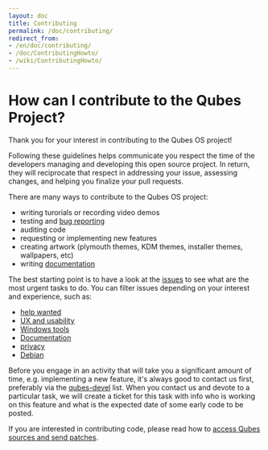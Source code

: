 ```yaml
---
layout: doc
title: Contributing
permalink: /doc/contributing/
redirect_from:
- /en/doc/contributing/
- /doc/ContributingHowto/
- /wiki/ContributingHowto/
---
```


How can I contribute to the Qubes Project?
==========================================

Thank you for your interest in contributing to the Qubes OS project! 

Following these guidelines helps communicate you respect the time of the developers managing and developing this open source project. In return, they will reciprocate that respect in addressing your issue, assessing changes, and helping you finalize your pull requests.

There are many ways to contribute to the Qubes OS project:

-   writing turorials or recording video demos
-   testing and [bug reporting](/doc/reporting-bugs/)
-   auditing code
-   requesting or implementing new features
-   creating artwork (plymouth themes, KDM themes, installer themes, wallpapers, etc)
-   writing [documentation](/doc/doc-guidelines)

The best starting point is to have a look at the [issues](https://github.com/QubesOS/qubes-issues/issues) to see what are the most urgent tasks to do. You can filter issues depending on your interest and experience, such as:

- [help wanted](https://github.com/QubesOS/qubes-issues/issues?page=3&q=is%3Aissue+is%3Aopen+label%3A%22help+wanted%22&utf8=%E2%9C%93)
- [UX and usability](https://github.com/QubesOS/qubes-issues/issues?q=is%3Aissue+is%3Aopen+label%3AUX)
- [Windows tools](https://github.com/QubesOS/qubes-issues/issues?q=is%3Aissue+is%3Aopen+label%3A%22C%3A+windows+tools%22)
- [Documentation](https://github.com/QubesOS/qubes-issues/issues?q=is%3Aissue+is%3Aopen+label%3A%22C%3A+doc%22)
- [privacy](https://github.com/QubesOS/qubes-issues/issues?utf8=%E2%9C%93&q=is%3Aissue%20is%3Aopen%20label%3A%22privacy%22%20)
- [Debian](https://github.com/QubesOS/qubes-issues/issues?q=is%3Aissue+is%3Aopen+label%3A%22C%3A+Debian%22)

Before you engage in an activity that will take you a significant amount of time, e.g. implementing a new feature, it's always good to contact us first, preferably via the [qubes-devel](/doc/mailing-lists/) list. When you contact us and devote to a particular task, we will create a ticket for this task with info who is working on this feature and what is the expected date of some early code to be posted.

If you are interested in contributing code, please read how to [access Qubes sources and send patches](/doc/source-code/).
